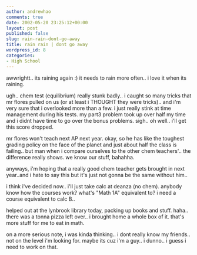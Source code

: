 ```yaml
---
author: andrewhao
comments: true
date: 2002-05-20 23:25:12+00:00
layout: post
published: false
slug: rain-rain-dont-go-away
title: rain rain | dont go away
wordpress_id: 8
categories:
- High School
---
```


awwrightt.. its raining again :) it needs to rain more often.. i love it when its raining.

ugh.. chem test (equilibrium) really stunk badly.. i caught so many tricks that mr flores pulled on us (or at least i THOUGHT they were tricks).. and i'm very sure that i overlooked more than a few. i just really stink at time management during his tests. my part3 problem took up over half my time and i didnt have time to go over the bonus problems. sigh.. oh well.. i'll get this score dropped.

mr flores won't teach next AP next year. okay, so he has like the toughest grading policy on the face of the planet and just about half the class is failing.. but man when i compare ourselves to the other chem teachers'.. the difference really shows. we know our stuff, bahahha.

anyways, i'm hoping that a really good chem teacher gets brought in next year..and i hate to say this but it's just not gonna be the same without him..

i think i've decided now.. i'll just take calc at deanza (no chem). anybody know how the courses work? what's "Math 1A" equivalent to? i need a course equivalent to calc B..

helped out at the lynbrook library today, packing up books and stuff. haha.. there was a tonna pizza left over.. i brought home a whole box of it. that's more stuff for me to eat in math.

on a more serious note, i was kinda thinking.. i dont really know my friends.. not on the level i'm looking for. maybe its cuz i'm a guy.. i dunno.. i guess i need to work on that.
